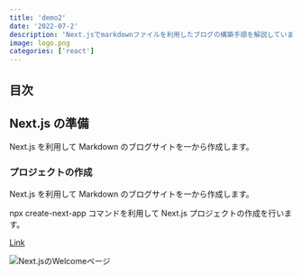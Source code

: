 ```yaml
---
title: 'demo2'
date: '2022-07-2'
description: 'Next.jsでmarkdownファイルを利用したブログの構築手順を解説しています。'
image: logo.png
categories: ['react']
---
```


## 目次

## Next.js の準備
Next.js を利用して Markdown のブログサイトを一から作成します。

### プロジェクトの作成

Next.js を利用して Markdown のブログサイトを一から作成します。

npx create-next-app コマンドを利用して Next.js プロジェクトの作成を行います。

[Link](/)

![Next.jsのWelcomeページ](http://localhost:3000/logo.png)
